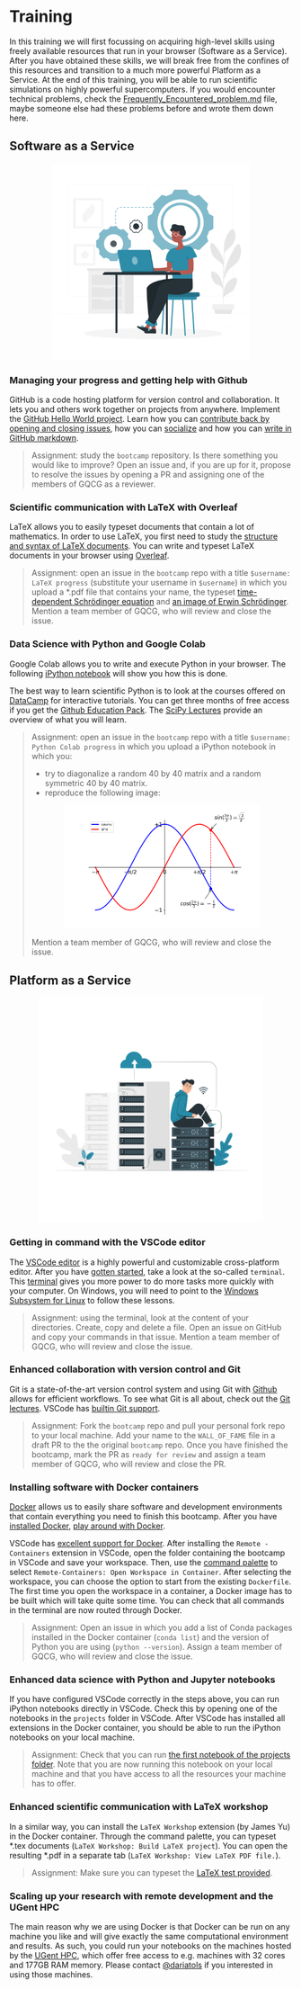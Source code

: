
# Training

In this training we will first focussing on acquiring high-level skills using freely available resources that run in your browser (Software as a Service). After you have obtained these skills, we will break free from the confines of this resources and transition to a much more powerful Platform as a Service. At the end of this training, you will be able to run scientific simulations on highly powerful supercomputers. If you would encounter technical problems, check the [Frequently_Encountered_problem.md](https://github.com/ruvdrsti/bootcamp/blob/contributions/Frequently_Encountered_Problems.md) file, maybe someone else had these problems before and wrote them down here.

## Software as a Service

<p align="center">
<img src="../media/local.png" width="350">
</p>

### Managing your progress and getting help with Github

GitHub is a code hosting platform for version control and collaboration. It lets you and others work together on projects from anywhere. Implement the [GitHub Hello World project](https://guides.github.com/activities/hello-world/). Learn how you can [contribute back by opening and closing issues](https://guides.github.com/features/issues/), how you can [socialize](https://guides.github.com/activities/socialize/) and how you can [write in GitHub markdown](https://guides.github.com/features/mastering-markdown/). 

> Assignment: study the `bootcamp` repository. Is there something you would like to improve? Open an issue and, if you are up for it, propose to resolve the issues by opening a PR and assigning one of the members of GQCG as a reviewer.

### Scientific communication with LaTeX with Overleaf

LaTeX allows you to easily typeset documents that contain a lot of mathematics. In order to use LaTeX, you first need to study the [structure and syntax of LaTeX documents](https://www.overleaf.com/learn/latex/Free_online_introduction_to_LaTeX_(part_1)). You can write and typeset LaTeX documents in your browser using [Overleaf](https://www.overleaf.com). 

> Assignment: open an issue in the `bootcamp` repo with a title `$username: LaTeX progress` (substitute your username in `$username`) in which you upload a *.pdf file that contains your name, the typeset [time-dependent Schrödinger equation](https://en.wikipedia.org/wiki/Schr%C3%B6dinger_equation#Time-dependent_equation) and [an image of Erwin Schrödinger](https://en.wikipedia.org/wiki/Schr%C3%B6dinger_equation#/media/File:Erwin_Schrodinger2.jpg). Mention a team member of GQCG, who will review and close the issue.

### Data Science with Python and Google Colab

Google Colab allows you to write and execute Python in your browser. The following [iPython notebook](https://colab.research.google.com/notebooks/intro.ipynb) will show you how this is done.

The best way to learn scientific Python is to look at the courses offered on [DataCamp](https://www.datacamp.com) for interactive tutorials. You can get three months of free access if you get the [Github Education Pack](https://education.github.com/pack). The [SciPy Lectures](http://www.scipy-lectures.org) provide an overview of what you will learn.

> Assignment: open an issue in the `bootcamp` repo with a title `$username: Python Colab progress` in which you upload a iPython notebook in which you:
> - try to diagonalize a random 40 by 40 matrix and a random symmetric 40 by 40 matrix. 
> - reproduce the following image:
> <p align="center">
> <img src="../media/python-colab.png" width="350">
> </p>
> Mention a team member of GQCG, who will review and close the issue.

## Platform as a Service

<p align="center">
<img src="../media/cloud.png" width="400">
</p>

### Getting in command with the VSCode editor

The [VSCode editor](https://code.visualstudio.com/) is a highly powerful and customizable cross-platform editor. After you have [gotten started](https://code.visualstudio.com/docs), take a look at the so-called `terminal`. This [terminal](https://swcarpentry.github.io/shell-novice) gives you more power to do more tasks more quickly with your computer. On Windows, you will need to point to the [Windows Subsystem for Linux](https://stackoverflow.com/questions/42606837/how-do-i-use-bash-on-windows-from-the-visual-studio-code-integrated-terminal) to follow these lessons.

> Assignment: using the terminal, look at the content of your directories. Create, copy and delete a file. Open an issue on GitHub and copy your commands in that issue. 
> Mention a team member of GQCG, who will review and close the issue.

### Enhanced collaboration with version control and Git

Git is a state-of-the-art version control system and using Git with [Github](https://www.github.com) allows for efficient workflows. To see what Git is all about, check out the [Git lectures](https://swcarpentry.github.io/git-novice). VSCode has [builtin Git support](https://code.visualstudio.com/docs/introvideos/versioncontrol).

> Assignment: Fork the `bootcamp` repo and pull your personal fork repo to your local machine. Add your name to the `WALL_OF_FAME` file in a draft PR to the the original `bootcamp` repo. Once you have finished the bootcamp, mark the PR as `ready for review` and assign a team member of GQCG, who will review and close the PR.

### Installing software with Docker containers

[Docker](https://www.docker.com/) allows us to easily share software and development environments that contain everything you need to finish this bootcamp. After you have [installed Docker](https://www.docker.com/get-started), [play around with Docker](https://www.docker.com/play-with-docker).

VSCode has [excellent support for Docker](https://code.visualstudio.com/docs/remote/containers-tutorial). After installing the `Remote - Containers` extension in VSCode,  open the folder containing the bootcamp in VSCode and save your workspace. Then, use the [command palette](https://code.visualstudio.com/docs/getstarted/userinterface#:~:text=The%20most%20important%20key%20combination,provides%20access%20to%20many%20commands.) to select `Remote-Containers: Open Workspace in Container`. After selecting the workspace, you can choose the option to start from the existing `Dockerfile`. The first time you open the workspace in a container, a Docker image has to be built which will take quite some time. You can check that all commands in the terminal are now routed through Docker. 

> Assignment: Open an issue in which you add a list of Conda packages installed in the Docker container (`conda list`) and the version of Python you are using (`python --version`). Assign a team member of GQCG, who will review and close the issue.

### Enhanced data science with Python and Jupyter notebooks

If you have configured VSCode correctly in the steps above, you can run iPython notebooks directly in VSCode. Check this by opening one of the notebooks in the `projects` folder in VSCode. After VSCode has installed all extensions in the Docker container, you should be able to run the iPython notebooks on your local machine.

> Assignment: Check that you can run [the first notebook of the projects folder](../projects/molecular-geometry/Project1_Molecular_geometry_analysis.ipynb). Note that you are now running this notebook on your local machine and that you have access to all the resources your machine has to offer.

### Enhanced scientific communication with LaTeX workshop

In a similar way, you can install the `LaTeX Workshop` extension (by James Yu) in the Docker container. Through the command palette, you can typeset *.tex documents (`LaTeX Workshop: Build LaTeX project`). You can open the resulting *.pdf in a separate tab (`LaTeX Workshop: View LaTeX PDF file.`).

> Assignment: Make sure you can typeset the [LaTeX test provided](latex/main.tex).

### Scaling up your research with remote development and the UGent HPC

The main reason why we are using Docker is that Docker can be run on any machine you like and will give exactly the same computational environment and results. As such, you could run your notebooks on the machines hosted by the [UGent HPC](https://www.ugent.be/hpc/en), which offer free access to e.g. machines with 32 cores and 177GB RAM memory. Please contact [@dariatols](https://github.com/GQCG-org/GQCG/blob/master/members/daria_tolstykh.md) if you interested in using those machines.
